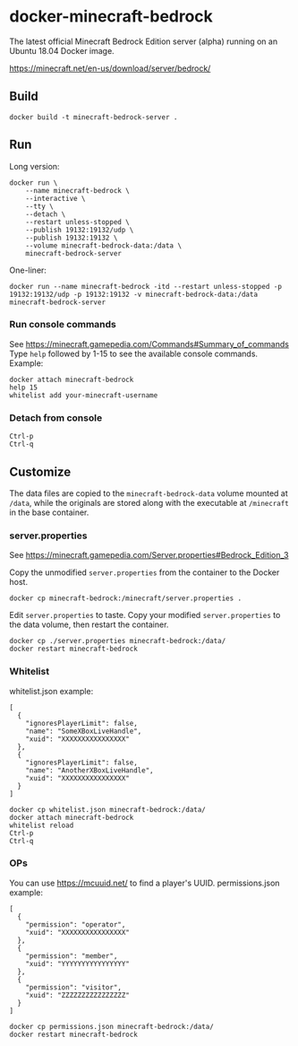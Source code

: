 # docker-minecraft-bedrock
The latest official Minecraft Bedrock Edition server (alpha) running on an Ubuntu 18.04 Docker image.

https://minecraft.net/en-us/download/server/bedrock/

## Build
```
docker build -t minecraft-bedrock-server .
```

## Run
Long version:
```
docker run \
    --name minecraft-bedrock \
    --interactive \
    --tty \
    --detach \
    --restart unless-stopped \
    --publish 19132:19132/udp \
    --publish 19132:19132 \
    --volume minecraft-bedrock-data:/data \
    minecraft-bedrock-server
```

One-liner:
```
docker run --name minecraft-bedrock -itd --restart unless-stopped -p 19132:19132/udp -p 19132:19132 -v minecraft-bedrock-data:/data minecraft-bedrock-server
```

### Run console commands
See https://minecraft.gamepedia.com/Commands#Summary_of_commands
Type `help` followed by 1-15 to see the available console commands.
Example:
```
docker attach minecraft-bedrock
help 15
whitelist add your-minecraft-username
```

### Detach from console
```
Ctrl-p
Ctrl-q
```

## Customize
The data files are copied to the `minecraft-bedrock-data` volume mounted at `/data`, while the originals are stored along with the executable at `/minecraft` in the base container. 

### server.properties
See https://minecraft.gamepedia.com/Server.properties#Bedrock_Edition_3

Copy the unmodified `server.properties` from the container to the Docker host.
```
docker cp minecraft-bedrock:/minecraft/server.properties .
```

Edit `server.properties` to taste.
Copy your modified `server.properties` to the data volume, then restart the container.
```
docker cp ./server.properties minecraft-bedrock:/data/
docker restart minecraft-bedrock
```

### Whitelist
whitelist.json example:
```
[
  {
    "ignoresPlayerLimit": false,
    "name": "SomeXBoxLiveHandle",
    "xuid": "XXXXXXXXXXXXXXXX"
  },
  {
    "ignoresPlayerLimit": false,
    "name": "AnotherXBoxLiveHandle",
    "xuid": "XXXXXXXXXXXXXXXX"
  }
]
```

```
docker cp whitelist.json minecraft-bedrock:/data/
docker attach minecraft-bedrock
whitelist reload
Ctrl-p
Ctrl-q
```

### OPs
You can use https://mcuuid.net/ to find a player's UUID.
permissions.json example:
```
[
  {
    "permission": "operator",
    "xuid": "XXXXXXXXXXXXXXXX"
  },
  {
    "permission": "member",
    "xuid": "YYYYYYYYYYYYYYYY"
  },
  {
    "permission": "visitor",
    "xuid": "ZZZZZZZZZZZZZZZZ"
  }
]
```

```
docker cp permissions.json minecraft-bedrock:/data/
docker restart minecraft-bedrock
```
